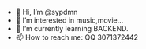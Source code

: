 - 👋 Hi, I’m @sypdmn
- 👀 I’m interested in music,movie...
- 🌱 I’m currently learning BACKEND.
- 📫 How to reach me: QQ 3071372442

<!---
sypdmn/sypdmn is a ✨ special ✨ repository because its `README.md` (this file) appears on your GitHub profile.
You can click the Preview link to take a look at your changes.
--->
